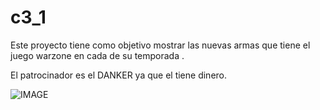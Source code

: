 # c3_1

Este proyecto tiene como objetivo mostrar las nuevas armas que tiene el juego warzone en cada de su temporada .

El patrocinador es el DANKER  ya que el tiene dinero.


![IMAGE](https://i.imgur.com/EJaJ5C2.png)
